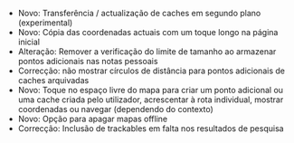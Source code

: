 - Novo: Transferência / actualização de caches em segundo plano (experimental)
- Novo: Cópia das coordenadas actuais com um toque longo na página inicial
- Alteração: Remover a verificação do limite de tamanho ao armazenar pontos adicionais nas notas pessoais
- Correcção: não mostrar círculos de distância para pontos adicionais de caches arquivadas
- Novo: Toque no espaço livre do mapa para criar um ponto adicional ou uma cache criada pelo utilizador, acrescentar à rota individual, mostrar coordenadas ou navegar (dependendo do contexto)
- Novo: Opção para apagar mapas offline
- Correcção: Inclusão de trackables em falta nos resultados de pesquisa
